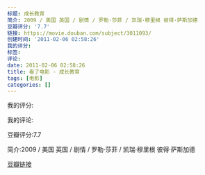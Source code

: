 ```yaml
---
标题: 成长教育
简介: 2009 / 美国 英国 / 剧情 / 罗勒·莎菲 / 凯瑞·穆里根 彼得·萨斯加德
豆瓣评分: '7.7'
链接: https://movie.douban.com/subject/3011093/
创建时间: '2011-02-06 02:58:26'
我的评分:
标签:
评论:
date: 2011-02-06 02:58:26
title: 看了电影 - 成长教育
tags: [电影]
categories: []
---
```


我的评分:

我的评论:

豆瓣评分:7.7

简介:2009 / 美国 英国 / 剧情 / 罗勒·莎菲 / 凯瑞·穆里根 彼得·萨斯加德

[豆瓣链接](https://movie.douban.com/subject/3011093/)

